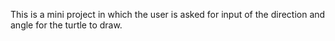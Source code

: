 This is a mini project in which the user is asked for input of the direction and angle for the turtle to draw.  
